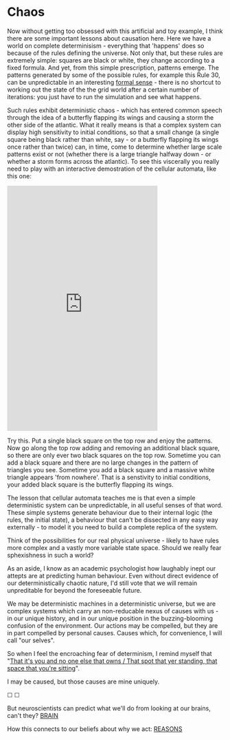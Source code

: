 # Chaos

Now without getting too obsessed with this artificial and toy example, I think there are some important lessons about causation here. Here we have a world on complete determinisism - everything that 'happens' does so because of the rules defining the universe. Not only that, but these rules are extremely simple: squares are black or white, they change according to a fixed formula. And yet, from this simple prescription, patterns emerge. The patterns generated by some of the possible rules, for example this Rule 30, can be unpredictable in an interesting [formal sense](http://sjsu.rudyrucker.com/~harry.fu/paper/) - there is no shortcut to working out the state of the the grid world after a certain number of iterations: you just have to run the simulation and see what happens.

Such rules exhibit deterministic chaos - which has entered common speech through the idea of a butterfly flapping its wings and causing a storm the other side of the atlantic. What it really means is that a complex system can display high sensitivity to initial conditions, so that a small change (a single square being black rather than white, say - or a butterfly flapping its wings once rather than twice) can, in time, come to determine whether large scale patterns exist or not (whether there is a large triangle halfway down - or whether a storm forms across the atlantic). To see this viscerally you really need to play with an interactive demostration of the cellular automata, like this one:

<iframe width="350" height="570" src="http://lucasoman.com/files/projects/caeditor/caed.php" frameborder="0" allowfullscreen></iframe>


Try this. Put a single black square on the top row and enjoy the patterns. Now go along the top row adding and removing an additional black square, so there are only ever two black squares on the top row. Sometime you can add a black square and there are no large changes in the pattern of triangles you see. Sometime you add a black square and a massive white triangle appears 'from nowhere'. That is a senstivity to initial conditions, your added black square is the butterfly flapping its wings.

The lesson that cellular automata teaches me is that even a simple deterministic system can be unpredictable, in all useful senses of that word. These simple systems generate behaviour due to their internal logic (the rules, the initial state), a behaviour that can't be dissected in any easy way externally - to model it you need to build a complete replica of the system.

Think of the possibilities for our real physical universe - likely to have rules more complex and a vastly more variable state space. Should we really fear sphexishness in such a world? 

As an aside, I know as an academic psychologist how laughably inept our attepts are at predicting human behaviour. Even without direct evidence of our deterministically chaotic nature, I'd still vote that we will remain unpreditable for beyond the foreseeable future.

We may be deterministic machines in a deterministic universe, but we are complex systems which carry an non-reducable nexus of causes with us - in our unique history, and in our unique position in the buzzing-blooming confusion of the environment. Our actions may be compelled, but they are in part compelled by personal causes. Causes which, for convenience, I will call "our selves". 

So when I feel the encroaching fear of determinism, I remind myself that "[That it's you and no one else that owns / That spot that yer standing, that space that you're sitting](http://www.bobdylan.com/us/songs/last-thoughts-woody-guthrie)". 

I may be caused, but those causes are mine uniquely.

&#9744; &#9744;

But neuroscientists can predict what we'll do from looking at our brains, can't they? [BRAIN](https://twitter.com/intent/tweet?text=@ChoiceEngine%20BRAIN)

How this connects to our beliefs about why we act: [REASONS](https://twitter.com/intent/tweet?text=@ChoiceEngine%20REASONS)